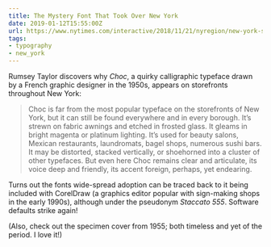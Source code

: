 ```yaml
---
title: The Mystery Font That Took Over New York
date: 2019-01-12T15:55:00Z
url: https://www.nytimes.com/interactive/2018/11/21/nyregion/new-york-storefronts-mystery-font.html
tags:
- typography
- new_york
---
```

Rumsey Taylor discovers why _Choc_, a quirky calligraphic typeface drawn by a French graphic designer in the 1950s, appears on storefronts throughout New York:

> Choc is far from the most popular typeface on the storefronts of New York, but it can still be found everywhere and in every borough. It’s strewn on fabric awnings and etched in frosted glass. It gleams in bright magenta or platinum lighting. It’s used for beauty salons, Mexican restaurants, laundromats, bagel shops, numerous sushi bars. It may be distorted, stacked vertically, or shoehorned into a cluster of other typefaces. But even here Choc remains clear and articulate, its voice deep and friendly, its accent foreign, perhaps, yet endearing.

Turns out the fonts wide-spread adoption can be traced back to it being included with CorelDraw (a graphics editor popular with sign-making shops in the early 1990s), although under the pseudonym _Staccato 555_. Software defaults strike again!

(Also, check out the specimen cover from 1955; both timeless and yet of the period. I love it!)
